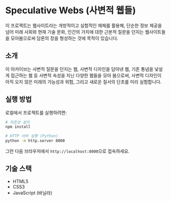 # Speculative Webs (사변적 웹들)

이 프로젝트는 웹사이트라는 개방적이고 실험적인 매체를 활용해, 단순한 정보 제공을 넘어 미래 사회와 현재 기술 문화, 인간의 가치에 대한 근본적 질문을 던지는 웹사이트들을 모아봄으로써 담론의 장을 형성하는 것에 목적이 있습니다.

## 소개

이 아카이브는 사변적 질문을 던지는 웹, 사변적 디자인을 담아낸 웹, 기존 통념을 낯설게 접근하는 웹 등 사변적 속성을 지닌 다양한 웹들을 모아 봄으로써, 사변적 디자인이 아직 오지 않은 미래의 가능성과 위험, 그리고 새로운 질서의 단초를 미리 실험합니다.

## 실행 방법

로컬에서 프로젝트를 실행하려면:

```bash
# 의존성 설치
npm install

# HTTP 서버 실행 (Python)
python -m http.server 8000
```

그런 다음 브라우저에서 `http://localhost:8000`으로 접속하세요.

## 기술 스택

- HTML5
- CSS3
- JavaScript (바닐라)
